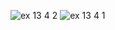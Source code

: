 ![ex 13 4 2](https://github.com/65030034/03376836-OOP-2566-Lab-13/assets/144875017/f009f141-fb94-43b8-949a-9b24a0e3a281)
![ex 13 4 1](https://github.com/65030034/03376836-OOP-2566-Lab-13/assets/144875017/852b7bc6-fe4b-4ca4-8bc4-d08445aa632e)
